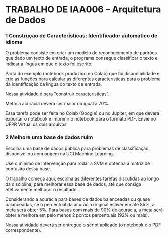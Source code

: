 # TRABALHO DE IAA006 – Arquitetura de Dados

### 1 Construção de Características: Identificador automático de idioma

O problema consiste em criar um modelo de reconhecimento de padrões que dado um texto de entrada, o programa consegue classificar o texto e indicar a língua em que o texto foi escrito.

Parta do exemplo (notebook produzido no Colab) que foi disponibilidade e crie as funções para calcular as diferentes características para o problema da identificação da língua do texto de entrada.

Nessa atividade é para "construir características".

Meta: a acurácia deverá ser maior ou igual a 70%.

Essa tarefa pode ser feita no Colab (Google) ou no Jupiter, em que deverá exportar o notebook e imprimir o notebook para o formato PDF. Envie no UFPR Virtual os dois arquivos.

### 2 Melhore uma base de dados ruim

Escolha uma base de dados pública para problemas de classificação, disponível ou com origem na UCI Machine Learning.

Use o mínimo de intervenção para rodar a SVM e obtenha a matriz de confusão dessa base.

O trabalho começa aqui, escolha as diferentes tarefas discutidas ao longo da disciplina, para melhorar essa base de dados, até que consiga efetivamente melhorar o resultado.

Considerando a acurácia para bases de dados balanceadas ou quase balanceadas, se o percentual da acurácia original estiver em até 85%, a meta será obter 5%. Para bases com mais de 90% de acurácia, a meta será obter a melhora em pelo menos 2 pontos percentuais (92% ou mais).

Nessa atividade deverá ser entregue o script aplicado (o notebook e o PDF correspondente).

